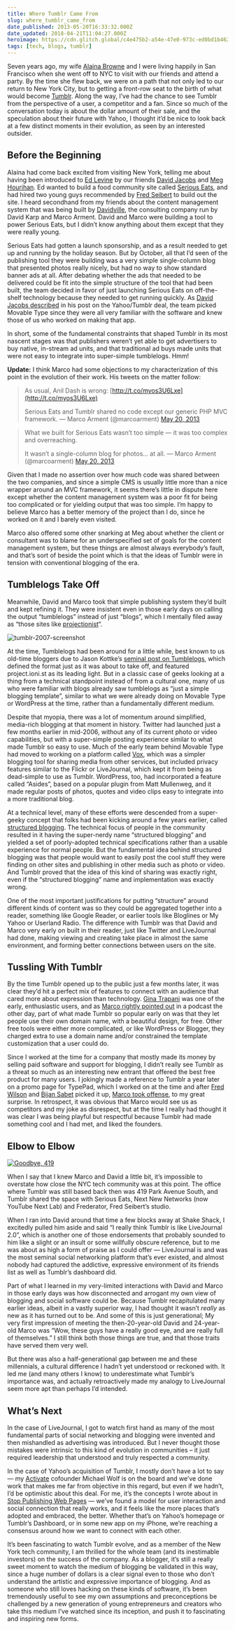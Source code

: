```yaml
---
title: Where Tumblr Came From
slug: where_tumblr_came_from
date_published: 2013-05-20T16:33:32.000Z
date_updated: 2018-04-21T11:04:27.000Z
heroimage: https://cdn.glitch.global/c4e475b2-a54e-47e0-973c-ed0bd1b46262/tumblr-oct-2007.png?v=1670561542680
tags: [tech, blogs, tumblr]
---
```


Seven years ago, my wife [Alaina Browne](http://alainabrowne.com/) and I were living happily in San Francisco when she went off to NYC to visit with our friends and attend a party. By the time she flew back, we were on a path that not only led to our return to New York City, but to getting a front-row seat to the birth of what would become [Tumblr](http://tumblr.com/). Along the way, I’ve had the chance to see Tumblr from the perspective of a user, a competitor and a fan. Since so much of the conversation today is about the dollar amount of their sale, and the speculation about their future with Yahoo, I thought it’d be nice to look back at a few distinct moments in their evolution, as seen by an interested outsider.

## Before the Beginning

Alaina had come back excited from visiting New York, telling me about having been introduced to [Ed Levine](http://www.seriouseats.com/about-ed-levine/) by our friends [David Jacobs](http://hello.typepad.com/) and [Meg Hourihan](http://megnut.com/). Ed wanted to build a food community site called [Serious Eats](http://seriouseats.com/), and had hired two young guys recommended by [Fred Seibert](http://fredseibert.com/) to build out the site. I heard secondhand from my friends about the content management system that was being built by [Davidville](http://www.davidville.com/), the consulting company run by David Karp and Marco Arment. David and Marco were building a tool to power Serious Eats, but I didn’t know anything about them except that they were really young.

Serious Eats had gotten a launch sponsorship, and as a result needed to get up and running by the holiday season. But by October, all that I’d seen of the publishing tool they were building was a very simple single-column blog that presented photos really nicely, but had no way to show standard banner ads at all. After debating whether the ads that needed to be delivered could be fit into the simple structure of the tool that had been built, the team decided in favor of just launching Serious Eats on off-the-shelf technology because they needed to get running quickly. As [David Jacobs described](http://hello.typepad.com/hello/2013/05/frequently-asked-questions-about-yahoos-acquisition-of-tumblr.html) in his post on the Yahoo/Tumblr deal, the team picked Movable Type since they were all very familiar with the software and knew those of us who worked on making that app.

In short, some of the fundamental constraints that shaped Tumblr in its most nascent stages was that publishers weren’t yet able to get advertisers to buy native, in-stream ad units, and that traditional ad buys made units that were not easy to integrate into super-simple tumblelogs. Hmm!

**Update:** I think Marco had some objections to my characterization of this point in the evolution of their work. His tweets on the matter follow:

> As usual, Anil Dash is wrong: [http://t.co/myos3U6Lxe](http://t.co/myos3U6Lxe)
> 
> Serious Eats and Tumblr shared no code except our generic PHP MVC framework.
> &mdash; Marco Arment (@marcoarment) [May 20, 2013](https://twitter.com/marcoarment/status/336574214805008385?ref_src=twsrc%5Etfw)

> What we built for Serious Eats wasn’t too simple — it was too complex and overreaching.
> 
> It wasn’t a single-column blog for photos… at all.
> &mdash; Marco Arment (@marcoarment) [May 20, 2013](https://twitter.com/marcoarment/status/336576028313014272?ref_src=twsrc%5Etfw)

Given that I made no assertion over how much code was shared between the two companies, and since a simple CMS is usually little more than a nice wrapper around an MVC framework, it seems there’s little in dispute here except whether the content management system was a poor fit for being too complicated or for yielding output that was too simple. I’m happy to believe Marco has a better memory of the project than I do, since he worked on it and I barely even visited.

Marco also offered some other snarking at Meg about whether the client or consultant was to blame for an underspecified set of goals for the content management system, but these things are almost always everybody’s fault, and that’s sort of beside the point which is that the ideas of Tumblr were in tension with conventional blogging of the era.

## Tumblelogs Take Off

Meanwhile, David and Marco took that simple publishing system they’d built and kept refining it. They were insistent even in those early days on calling the output “tumblelogs” instead of just “blogs”, which I mentally filed away as “those sites like [projectionist](http://project.ioni.st/)“.

![tumblr-2007-screenshot](https://cdn.glitch.global/c4e475b2-a54e-47e0-973c-ed0bd1b46262/tumblr-2007-screenshot.png?v=1670561377107 "Screenshot of Tumblr in 2007")

At the time, Tumblelogs had been around for a little while, best known to us old-time bloggers due to Jason Kottke’s [seminal post on Tumblelogs](http://kottke.org/05/10/tumblelogs), which defined the format just as it was about to take off, and featured project.ioni.st as its leading light. But in a classic case of geeks looking at a thing from a technical standpoint instead of from a cultural one, many of us who were familiar with blogs already saw tumblelogs as “just a simple blogging template”, similar to what we were already doing on Movable Type or WordPress at the time, rather than a fundamentally different medium.

Despite that myopia, there was a lot of momentum around simplified, media-rich blogging at that moment in history. Twitter had launched just a few months earlier in mid-2006, without any of its current photo or video capabilities, but with a super-simple posting experience similar to what made Tumblr so easy to use. Much of the early team behind Movable Type had moved to working on a platform called [Vox](http://en.wikipedia.org/wiki/Vox_(blogging_platform)), which was a simpler blogging tool for sharing media from other services, but included privacy features similar to the Flickr or LiveJournal, which kept it from being as dead-simple to use as Tumblr. WordPress, too, had incorporated a feature called “Asides”, based on a popular plugin from Matt Mullenweg, and it made regular posts of photos, quotes and video clips easy to integrate into a more traditional blog.

At a technical level, many of these efforts were descended from a super-geeky concept that folks had been kicking around a few years earlier, called [structured blogging](http://readwrite.com/2005/12/13/structured_blog). The technical focus of people in the community resulted in it having the super-nerdy name “structured blogging” and yielded a set of poorly-adopted technical specifications rather than a usable experience for normal people. But the fundamental idea behind structured blogging was that people would want to easily post the cool stuff they were finding on other sites and publishing in other media such as photo or video. And Tumblr proved that the idea of this kind of sharing was exactly right, even if the “structured blogging” name and implementation was exactly wrong.

One of the most important justifications for putting “structure” around different kinds of content was so they could be aggregated together into a reader, something like Google Reader, or earlier tools like Bloglines or My Yahoo or Userland Radio. The difference with Tumblr was that David and Marco very early on built in their reader, just like Twitter and LiveJournal had done, making viewing and creating take place in almost the same environment, and forming better connections between users on the site.

## Tussling With Tumblr

By the time Tumblr opened up to the public just a few months later, it was clear they’d hit a perfect mix of features to connect with an audience that cared more about expression than technology. [Gina Trapani](http://lifehacker.com/244915/geek-to-live--instant-no+overhead-blog-with-tumblr) was one of the early, enthusiastic users, and as [Marco rightly pointed out](http://www.muleradio.net/newdisruptors/20/) in a podcast the other day, part of what made Tumblr so popular early on was that they let people use their own domain name, with a beautiful design, for free. Other free tools were either more complicated, or like WordPress or Blogger, they charged extra to use a domain name and/or constrained the template customization that a user could do.

Since I worked at the time for a company that mostly made its money by selling paid software and support for blogging, I didn’t really see Tumblr as a threat so much as an interesting new entrant that offered the best free product for many users. I jokingly made a reference to Tumblr a year later on a promo page for TypePad, which I worked on at the time and after [Fred Wilson](http://fredwilson.vc/post/60278304/heres-the-thing-your-tumblr-while-clever-will) and [Bijan Sabet](http://bijansabet.com/post/60289645/heres-the-thing-your-tumblr-while-clever-will) picked it up, [Marco took offense](http://www.marco.org/2008/11/18/heres-the-thing-your-tumblr-while-clever-will), to my great surprise. In retrospect, it was obvious that Marco would see us as competitors and my joke as disrespect, but at the time I really had thought it was clear I was being playful but respectful because Tumblr had made something cool and I had met, and liked the founders.

## Elbow to Elbow

[![Goodbye, 419](http://farm2.staticflickr.com/1002/5180057331_778f0bf336_z.jpg)](http://www.flickr.com/photos/marcoarment/5180057331/)

When I say that I knew Marco and David a little bit, it’s impossible to overstate how close the NYC tech community was at this point. The office where Tumblr was still based back then was 419 Park Avenue South, and Tumblr shared the space with Serious Eats, Next New Networks (now YouTube Next Lab) and Frederator, Fred Seibert’s studio.

When I ran into David around that time a few blocks away at Shake Shack, I excitedly pulled him aside and said “I really think Tumblr is like LiveJournal 2.0”, which is another one of those endorsements that probably sounded to him like a slight or an insult or some willfully obscure reference, but to me was about as high a form of praise as I could offer — LiveJournal is and was the most seminal social networking platform that’s ever existed, and almost nobody had captured the addictive, expressive environment of its friends list as well as Tumblr’s dashboard did.

Part of what I learned in my very-limited interactions with David and Marco in those early days was how disconnected and arrogant my own view of blogging and social software could be. Because Tumblr recapitulated many earlier ideas, albeit in a vastly superior way, I had thought it wasn’t *really* as new as it has turned out to be. And some of this is just generational; My very first impression of meeting the then-20-year-old David and 24-year-old Marco was “Wow, these guys have a really good eye, and are really full of themselves.” I still think both those things are true, and that those traits have served them very well.

But there was also a half-generational gap between me and these millennials, a cultural difference I hadn’t yet understood or reckoned with. It led me (and many others I know) to underestimate what Tumblr’s importance was, and actually retroactively made my analogy to LiveJournal seem more apt than perhaps I’d intended.

## What’s Next

In the case of LiveJournal, I got to watch first hand as many of the most fundamental parts of social networking and blogging were invented and then mishandled as advertising was introduced. But I never thought those mistakes were intrinsic to this kind of evolution in communities – it just required leadership that understood and truly respected a community.

In the case of Yahoo’s acquisition of Tumblr, I mostly don’t have a lot to say — my [Activate](http://activate.com/) cofounder Michael Wolf is on the board and we’ve done work that makes me far from objective in this regard, but even if we hadn’t, I’d be optimistic about this deal. For me, it’s the concepts I wrote about in [Stop Publishing Web Pages](/2012/08/stop-publishing-web-pages.html) — we’ve found a model for user interaction and social connection that really works, and it feels like the more places that’s adopted and embraced, the better. Whether that’s on Yahoo’s homepage or Tumblr’s Dashboard, or in some new app on my iPhone, we’re reaching a consensus around how we want to connect with each other.

It’s been fascinating to watch Tumblr evolve, and as a member of the New York tech community, I am thrilled for the whole team (and its inestimable investors) on the success of the company. As a blogger, it’s still a really sweet moment to watch the medium of blogging be validated in this way, since a huge number of dollars is a clear signal even to those who don’t understand the artistic and expressive importance of blogging. And as someone who still loves hacking on these kinds of software, it’s been tremendously useful to see my own assumptions and preconceptions be challenged by a new generation of young entrepreneurs and creators who take this medium I’ve watched since its inception, and push it to fascinating and inspiring new forms.
